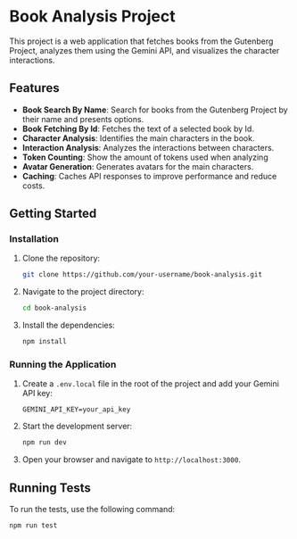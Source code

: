 # Book Analysis Project

This project is a web application that fetches books from the Gutenberg Project, analyzes them using the Gemini API, and visualizes the character interactions.

## Features

- **Book Search By Name**: Search for books from the Gutenberg Project by their name and presents options.
- **Book Fetching By Id**: Fetches the text of a selected book by Id.
- **Character Analysis**: Identifies the main characters in the book.
- **Interaction Analysis**: Analyzes the interactions between characters.
- **Token Counting**: Show the amount of tokens used when analyzing
- **Avatar Generation**: Generates avatars for the main characters.
- **Caching**: Caches API responses to improve performance and reduce costs.

## Getting Started

### Installation

1.  Clone the repository:
    ```bash
    git clone https://github.com/your-username/book-analysis.git
    ```
2.  Navigate to the project directory:
    ```bash
    cd book-analysis
    ```
3.  Install the dependencies:
    ```bash
    npm install
    ```

### Running the Application

1.  Create a `.env.local` file in the root of the project and add your Gemini API key:
    ```
    GEMINI_API_KEY=your_api_key
    ```
2.  Start the development server:
    ```bash
    npm run dev
    ```
3.  Open your browser and navigate to `http://localhost:3000`.

## Running Tests

To run the tests, use the following command:

```bash
npm run test
```
